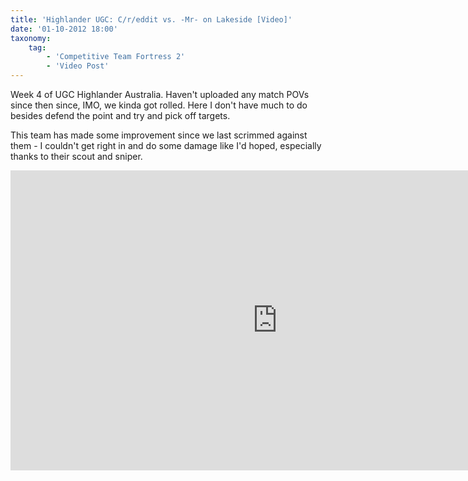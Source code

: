 ```yaml
---
title: 'Highlander UGC: C/r/eddit vs. -Mr- on Lakeside [Video]'
date: '01-10-2012 18:00'
taxonomy:
    tag:
        - 'Competitive Team Fortress 2'
        - 'Video Post'
---
```


Week 4 of UGC Highlander Australia. Haven't uploaded any match POVs since then since, IMO, we kinda got rolled. Here I don't have much to do besides defend the point and try and pick off targets.

This team has made some improvement since we last scrimmed against them - I couldn't get right in and do some damage like I'd hoped, especially thanks to their scout and sniper.

<iframe width="853" height="480" src="http://www.youtube.com/embed/xJCOU4BVObw?rel=0" frameborder="0" allowfullscreen></iframe>